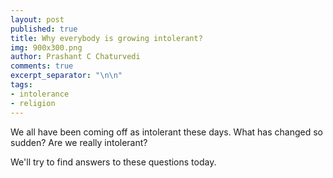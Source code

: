 ```yaml
---
layout: post
published: true
title: Why everybody is growing intolerant?
img: 900x300.png
author: Prashant C Chaturvedi
comments: true
excerpt_separator: "\n\n"
tags:
- intolerance
- religion
---
```


We all have been coming off as intolerant these days. What has changed so sudden? Are we really intolerant?


We'll try to find answers to these questions today.
